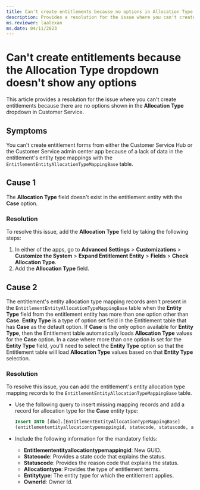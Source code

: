 ```yaml
---
title: Can't create entitlements because no options in Allocation Type dropdown
description: Provides a resolution for the issue where you can't create entitlements because the Allocation Type dropdown doesn't show any options in Dynamics 365 Customer Service.
ms.reviewer: laalexan
ms.date: 04/11/2023
---
```

# Can't create entitlements because the Allocation Type dropdown doesn't show any options

This article provides a resolution for the issue where you can't create entitlements because there are no options shown in the **Allocation Type** dropdown in Customer Service.

## Symptoms

You can't create entitlement forms from either the Customer Service Hub or the Customer Service admin center app because of a lack of data in the entitlement's entity type mappings with the `EntitlementEntityAllocationTypeMappingBase` table.

## Cause 1

The **Allocation Type** field doesn't exist in the entitlement entity with the **Case** option.

### Resolution

To resolve this issue, add the **Allocation Type** field by taking the following steps:

1. In either of the apps, go to **Advanced Settings** > **Customizations** > **Customize the System** > **Expand Entitlement Entity** > **Fields** > **Check Allocation Type**.
1. Add the **Allocation Type** field.

## Cause 2

The entitlement's entity allocation type mapping records aren't present in the `EntitlementEntityAllocationTypeMappingBase` table when the **Entity Type** field from the entitlement entity has more than one option other than **Case**. **Entity Type** is a type of option set field in the Entitlement table that has **Case** as the default option. If **Case** is the only option available for **Entity Type**, then the Entitlement table automatically loads **Allocation Type** values for the **Case** option. In a case where more than one option is set for the **Entity Type** field, you'll need to select the **Entity Type** option so that the Entitlement table will load **Allocation Type** values based on that **Entity Type** selection.

### Resolution

To resolve this issue, you can add the entitlement's entity allocation type mapping records to the `EntitlementEntityAllocationTypeMappingBase` table.

- Use the following query to insert missing mapping records and add a record for allocation type for the **Case** entity type:
  
  ```sql
  Insert INTO [dbo].[EntitlementEntityAllocationTypeMappingBase]
  (entitlemententityallocationtypemappingid, statecode, statuscode, allocationtype, entitytype, OwnerId) Values('0C537E5C-13E8-410B-A65C-783A113D49FC', 0, 1, 0, 0, 'F5C0B9AD-E076-ED11-81B3-6045BDE41C7D')
  ```

- Include the following information for the mandatory fields:

  - **Entitlemententityallocationtypemappingid**: New GUID.
  - **Statecode**: Provides a state code that explains the status.
  - **Statuscode**: Provides the reason code that explains the status.
  - **Allocationtype**: Provides the type of entitlement terms.
  - **Entitytype**: The entity type for which the entitlement applies.
  - **OwnerId**: Owner Id.
